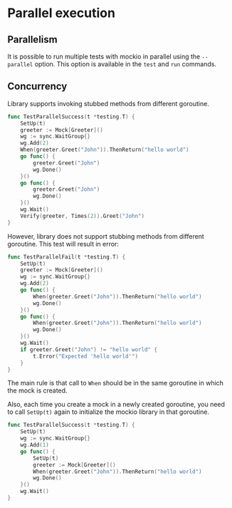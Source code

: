 # Parallel execution

## Parallelism

It is possible to run multiple tests with mockio in parallel using the `--parallel` option. This option is available in the `test` and `run` commands.

## Concurrency

Library supports invoking stubbed methods from different goroutine.

```go
func TestParallelSuccess(t *testing.T) {
	SetUp(t)
	greeter := Mock[Greeter]()
	wg := sync.WaitGroup{}
	wg.Add(2)
	When(greeter.Greet("John")).ThenReturn("hello world")
	go func() {
		greeter.Greet("John")
		wg.Done()
	}()
	go func() {
		greeter.Greet("John")
		wg.Done()
	}()
	wg.Wait()
	Verify(greeter, Times(2)).Greet("John")
}
```

However, library does not support stubbing methods from different goroutine. 
This test will result in error:

```go
func TestParallelFail(t *testing.T) {
	SetUp(t)
	greeter := Mock[Greeter]()
	wg := sync.WaitGroup{}
	wg.Add(2)
	go func() {
		When(greeter.Greet("John")).ThenReturn("hello world")
		wg.Done()
	}()
	go func() {
		When(greeter.Greet("John")).ThenReturn("hello world")
		wg.Done()
	}()
	wg.Wait()
	if greeter.Greet("John") != "hello world" {
		t.Error("Expected 'hello world'")
	}
}
```

The main rule is that call to `When` should be in the same goroutine in which the mock is created.

Also, each time you create a mock in a newly created goroutine, you need to call `SetUp(t)` again to initialize the mockio library in that goroutine.

```go
func TestParallelSuccess(t *testing.T) {
	SetUp(t)
	wg := sync.WaitGroup{}
	wg.Add(1)
	go func() {
		SetUp(t)
		greeter := Mock[Greeter]()
		When(greeter.Greet("John")).ThenReturn("hello world")
		wg.Done()
	}()
	wg.Wait()
}
```